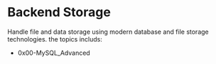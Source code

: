 # Backend Storage

Handle file and data storage using modern database and file storage technologies. the topics includs:

- 0x00-MySQL_Advanced
